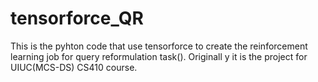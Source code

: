 # tensorforce_QR

This is the pyhton code that use tensorforce to create the reinforcement learning job for query reformulation task(). Originall y it is the project for UIUC(MCS-DS) CS410 course.
